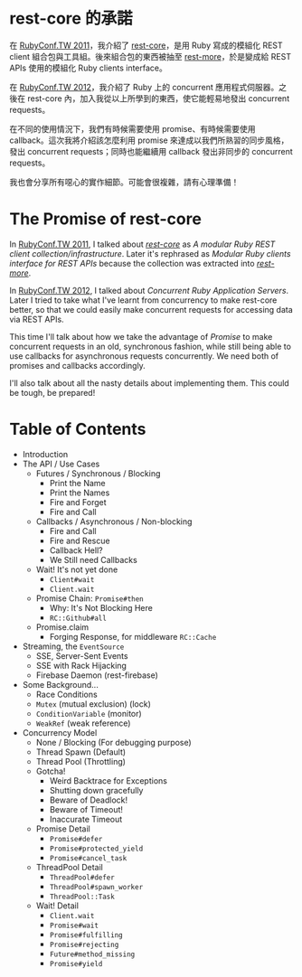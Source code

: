
# rest-core 的承諾

在 [RubyConf.TW 2011][]，我介紹了 [rest-core][]，是用 Ruby 寫成的模組化 REST
client 組合包與工具組。後來組合包的東西被抽至 [rest-more][]，於是變成給 REST APIs 使用的模組化 Ruby clients interface。

在 [RubyConf.TW 2012][]，我介紹了 Ruby 上的 concurrent 應用程式伺服器。之後在 rest-core 內，加入我從以上所學到的東西，使它能輕易地發出 concurrent requests。

在不同的使用情況下，我們有時候需要使用 promise、有時候需要使用
callback。這次我將介紹該怎麼利用 promise 來達成以我們所熟習的同步風格，發出
concurrent requests；同時也能繼續用 callback 發出非同步的 concurrent requests。

我也會分享所有噁心的實作細節。可能會很複雜，請有心理準備！

# The Promise of rest-core

In [RubyConf.TW 2011][], I talked about *[rest-core][]* as
_A modular Ruby REST client collection/infrastructure_.
Later it's rephrased as _Modular Ruby clients interface for REST APIs_
because the collection was extracted into *[rest-more][]*.

In [RubyConf.TW 2012][], I talked about _Concurrent Ruby Application Servers_.
Later I tried to take what I've learnt from concurrency to make rest-core
better, so that we could easily make concurrent requests for accessing
data via REST APIs.

This time I'll talk about how we take the advantage of *Promise* to make
concurrent requests in an old, synchronous fashion, while still being able to
use callbacks for asynchronous requests concurrently. We need both of promises
and callbacks accordingly.

I'll also talk about all the nasty details about implementing them.
This could be tough, be prepared!

[rest-core]: https://github.com/godfat/rest-core
[rest-more]: https://github.com/godfat/rest-more
[RubyConf.TW 2011]: http://rubyconf.tw/2011/#6
[RubyConf.TW 2012]: http://rubyconf.tw/2012/

# Table of Contents

- Introduction
- The API / Use Cases
  * Futures / Synchronous / Blocking
    - Print the Name
    - Print the Names
    - Fire and Forget
    - Fire and Call
  * Callbacks / Asynchronous / Non-blocking
    - Fire and Call
    - Fire and Rescue
    - Callback Hell?
    - We Still need Callbacks
  * Wait! It's not yet done
    - `Client#wait`
    - `Client.wait`
  * Promise Chain: `Promise#then`
    - Why: It's Not Blocking Here
    - `RC::Github#all`
  * Promise.claim
    - Forging Response, for middleware `RC::Cache`
- Streaming, the `EventSource`
  * SSE, Server-Sent Events
  * SSE with Rack Hijacking
  * Firebase Daemon (rest-firebase)
- Some Background...
  * Race Conditions
  * `Mutex` (mutual exclusion) (lock)
  * `ConditionVariable` (monitor)
  * `WeakRef` (weak reference)
- Concurrency Model
  * None / Blocking (For debugging purpose)
  * Thread Spawn (Default)
  * Thread Pool (Throttling)
  * Gotcha!
    - Weird Backtrace for Exceptions
    - Shutting down gracefully
    - Beware of Deadlock!
    - Beware of Timeout!
    - Inaccurate Timeout
  * Promise Detail
    - `Promise#defer`
    - `Promise#protected_yield`
    - `Promise#cancel_task`
  * ThreadPool Detail
    - `ThreadPool#defer`
    - `ThreadPool#spawn_worker`
    - `ThreadPool::Task`
  * Wait! Detail
    - `Client.wait`
    - `Promise#wait`
    - `Promise#fulfilling`
    - `Promise#rejecting`
    - `Future#method_missing`
    - `Promise#yield`
